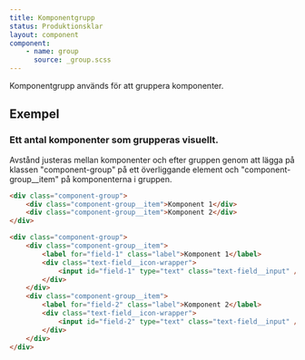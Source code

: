 ```yaml
---
title: Komponentgrupp
status: Produktionsklar
layout: component
component:
    - name: group
      source: _group.scss
---
```


Komponentgrupp används för att gruppera komponenter.

## Exempel

### Ett antal komponenter som grupperas visuellt.

Avstånd justeras mellan komponenter och efter gruppen genom att lägga på klassen "component-group" på ett överliggande element och "component-group\_\_item" på komponenterna i gruppen.

```html static
<div class="component-group">
    <div class="component-group__item">Komponent 1</div>
    <div class="component-group__item">Komponent 2</div>
</div>
```

```html nomarkup
<div class="component-group">
    <div class="component-group__item">
        <label for="field-1" class="label">Komponent 1</label>
        <div class="text-field__icon-wrapper">
            <input id="field-1" type="text" class="text-field__input" />
        </div>
    </div>
    <div class="component-group__item">
        <label for="field-2" class="label">Komponent 2</label>
        <div class="text-field__icon-wrapper">
            <input id="field-2" type="text" class="text-field__input" />
        </div>
    </div>
</div>
```
